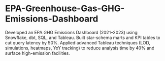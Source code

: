 # EPA-Greenhouse-Gas-GHG-Emissions-Dashboard
Developed an EPA GHG Emissions Dashboard (2021–2023) using Snowflake, dbt, SQL, and Tableau. Built star-schema marts and KPI tables to cut query latency by 50%. Applied advanced Tableau techniques (LOD, simulations, heatmaps, YoY tracking) to reduce analysis time by 40% and surface high-emission facilities.
